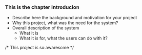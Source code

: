### This is the chapter introducion

* Describe here the background and motivation for your project
* Why this project, what was the need for the system?
* Overall description of the system
  * What it is
  * What it is for, what the users can do with it?

/* This project is so awaresome */ 
